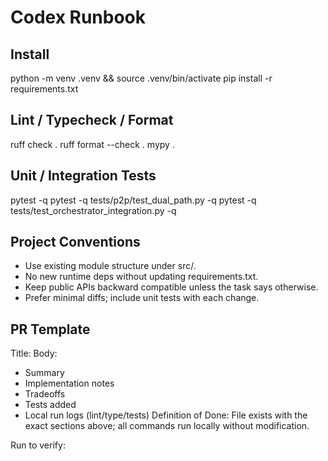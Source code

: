 # Codex Runbook

## Install
python -m venv .venv && source .venv/bin/activate
pip install -r requirements.txt

## Lint / Typecheck / Format
ruff check .
ruff format --check .
mypy .

## Unit / Integration Tests
pytest -q
pytest -q tests/p2p/test_dual_path.py -q
pytest -q tests/test_orchestrator_integration.py -q

## Project Conventions
- Use existing module structure under src/.
- No new runtime deps without updating requirements.txt.
- Keep public APIs backward compatible unless the task says otherwise.
- Prefer minimal diffs; include unit tests with each change.

## PR Template
Title: <concise change>
Body:
- Summary
- Implementation notes
- Tradeoffs
- Tests added
- Local run logs (lint/type/tests)
Definition of Done: File exists with the exact sections above; all commands run locally without modification.

Run to verify:
